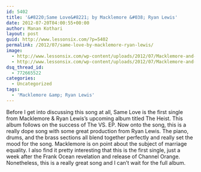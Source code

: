 ```yaml
---
id: 5402
title: '&#8220;Same Love&#8221; by Macklemore &#038; Ryan Lewis'
date: 2012-07-20T04:00:55+00:00
author: Manan Kothari
layout: post
guid: http://www.lessonsix.com/?p=5402
permalink: /2012/07/same-love-by-macklemore-ryan-lewis/
image:
  - http://www.lessonsix.com/wp-content/uploads/2012/07/Macklemore-and-Ryan-Lewis-635x423.jpeg
  - http://www.lessonsix.com/wp-content/uploads/2012/07/Macklemore-and-Ryan-Lewis-635x423.jpeg
dsq_thread_id:
  - 772665522
categories:
  - Uncategorized
tags:
  - 'Macklemore &amp; Ryan Lewis'
---
```

Before I get into discussing this song at all, Same Love is the first single from Macklemore & Ryan Lewis&#8217;s upcoming album titled The Heist. This album follows on the success of The VS. EP. Now onto the song, this is a really dope song with some great production from Ryan Lewis. The piano, drums, and the brass sections all blend together perfectly and really set the mood for the song. Macklemore is on point about the subject of marriage equality. I also find it pretty interesting that this is the first single, just a week after the Frank Ocean revelation and release of Channel Orange. Nonetheless, this is a really great song and I can&#8217;t wait for the full album.